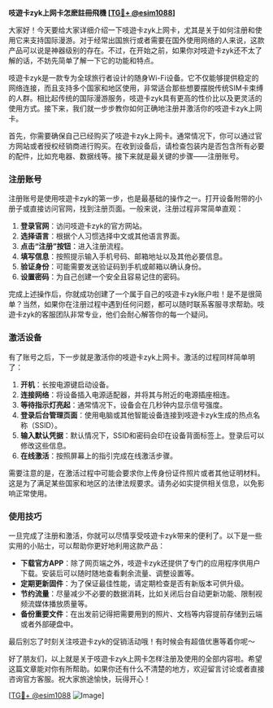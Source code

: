 **吱遊卡zyk上网卡怎麽註冊飛機 [[TG💪+ @esim1088](https://t.me/s/esim1088)]**

大家好！今天要给大家详细介绍一下吱遊卡zyk上网卡，尤其是关于如何注册和使用它来支持国际漫游。对于经常出国旅行或者需要在国外使用网络的人来说，这款产品可以说是神器级别的存在。不过，在开始之前，如果你对吱遊卡zyk还不太了解的话，不妨先简单了解一下它的功能和特点。

吱遊卡zyk是一款专为全球旅行者设计的随身Wi-Fi设备。它不仅能够提供稳定的网络连接，而且支持多个国家和地区使用，非常适合那些想要摆脱传统SIM卡束缚的人群。相比起传统的国际漫游服务，吱遊卡zyk具有更高的性价比以及更灵活的使用方式。接下来，我们就一步步教你如何正确地注册并激活你的吱遊卡zyk上网卡。

首先，你需要确保自己已经购买了吱遊卡zyk上网卡。通常情况下，你可以通过官方网站或者授权经销商进行购买。在收到设备后，请检查包装内是否包含所有必要的配件，比如充电器、数据线等。接下来就是最关键的步骤——注册账号。

### 注册账号

注册账号是使用吱遊卡zyk的第一步，也是最基础的操作之一。打开设备附带的小册子或直接访问官网，找到注册页面。一般来说，注册过程非常简单直观：

1. **登录官网**：访问吱遊卡zyk的官方网站。
2. **选择语言**：根据个人习惯选择中文或其他语言界面。
3. **点击“注册”按钮**：进入注册流程。
4. **填写信息**：按照提示输入手机号码、邮箱地址以及其他必要信息。
5. **验证身份**：可能需要发送验证码到手机或邮箱以确认身份。
6. **设置密码**：为自己创建一个安全且容易记住的密码。

完成上述操作后，你就成功创建了一个属于自己的吱遊卡zyk账户啦！是不是很简单？当然，如果你在注册过程中遇到任何问题，都可以随时联系客服寻求帮助。吱遊卡zyk的客服团队非常专业，他们会耐心解答你的每一个疑问。

### 激活设备

有了账号之后，下一步就是激活你的吱遊卡zyk上网卡。激活的过程同样简单明了：

1. **开机**：长按电源键启动设备。
2. **连接网络**：将设备插入电源适配器，并将其与附近的电源插座相连。
3. **等待指示灯亮起**：通常情况下，设备会在几秒钟内显示信号强度。
4. **登录后台管理页面**：使用电脑或其他智能设备连接到吱遊卡zyk生成的热点名称（SSID）。
5. **输入默认凭据**：默认情况下，SSID和密码会印在设备背面标签上。登录后可以修改这些信息。
6. **在线激活**：按照屏幕上的指引完成在线激活步骤。

需要注意的是，在激活过程中可能会要求你上传身份证件照片或者其他证明材料。这是为了满足某些国家和地区的法律法规要求。请务必如实提供相关信息，以免影响正常使用。

### 使用技巧

一旦完成了注册和激活，你就可以尽情享受吱遊卡zyk带来的便利了。以下是一些实用的小贴士，可以帮助你更好地利用这款产品：

- **下载官方APP**：除了网页端之外，吱遊卡zyk还提供了专门的应用程序供用户下载。安装后可以随时随地查看剩余流量、调整设置等。
- **定期更新固件**：为了保证最佳性能，请定期检查是否有新版本可供升级。
- **节约流量**：尽量减少不必要的数据消耗，比如关闭后台自动更新功能、限制视频流媒体播放质量等。
- **备份重要文件**：在出发前记得把需要用到的照片、文档等内容提前存储到云端或者外部硬盘中。

最后别忘了时刻关注吱遊卡zyk的促销活动哦！有时候会有超值优惠等着你呢～

好了朋友们，以上就是关于吱遊卡zyk上网卡怎样注册及使用的全部内容啦。希望这篇文章能对你有所帮助。如果你还有什么不清楚的地方，欢迎留言讨论或者直接咨询官方客服。祝大家旅途愉快，玩得开心！

[[TG💪+ @esim1088](https://t.me/s/esim1088) ![Image](https://i.postimg.cc/4NQfJmqS/Snipaste-2025-05-13-00-14-12.png)]